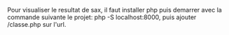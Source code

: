 Pour visualiser le resultat de sax, il faut installer php puis demarrer avec la commande suivante le projet: php -S localhost:8000, puis ajouter /classe.php sur l'url.
